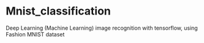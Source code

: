 # Mnist_classification
Deep Learning (Machine Learning) image recognition with tensorflow, using Fashion MNIST dataset
